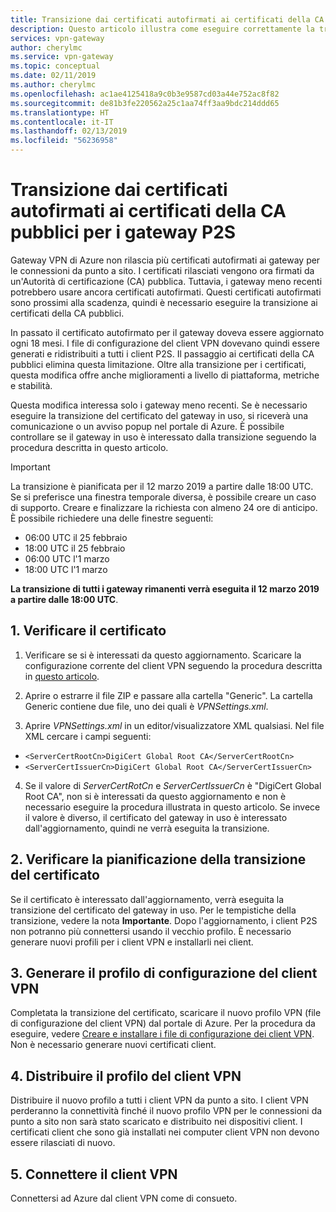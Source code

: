 ```yaml
---
title: Transizione dai certificati autofirmati ai certificati della CA pubblici per i gateway P2S | Gateway VPN di Azure | Microsoft Docs
description: Questo articolo illustra come eseguire correttamente la transizione ai nuovi certificati della CA pubblici per i gateway P2S.
services: vpn-gateway
author: cherylmc
ms.service: vpn-gateway
ms.topic: conceptual
ms.date: 02/11/2019
ms.author: cherylmc
ms.openlocfilehash: ac1ae4125418a9c0b3e9587cd03a44e752ac8f82
ms.sourcegitcommit: de81b3fe220562a25c1aa74ff3aa9bdc214ddd65
ms.translationtype: HT
ms.contentlocale: it-IT
ms.lasthandoff: 02/13/2019
ms.locfileid: "56236958"
---
```

# <a name="transition-from-self-signed-to-public-ca-certificates-for-p2s-gateways"></a>Transizione dai certificati autofirmati ai certificati della CA pubblici per i gateway P2S

Gateway VPN di Azure non rilascia più certificati autofirmati ai gateway per le connessioni da punto a sito. I certificati rilasciati vengono ora firmati da un'Autorità di certificazione (CA) pubblica. Tuttavia, i gateway meno recenti potrebbero usare ancora certificati autofirmati. Questi certificati autofirmati sono prossimi alla scadenza, quindi è necessario eseguire la transizione ai certificati della CA pubblici.

In passato il certificato autofirmato per il gateway doveva essere aggiornato ogni 18 mesi. I file di configurazione del client VPN dovevano quindi essere generati e ridistribuiti a tutti i client P2S. Il passaggio ai certificati della CA pubblici elimina questa limitazione. Oltre alla transizione per i certificati, questa modifica offre anche miglioramenti a livello di piattaforma, metriche e stabilità.

Questa modifica interessa solo i gateway meno recenti. Se è necessario eseguire la transizione del certificato del gateway in uso, si riceverà una comunicazione o un avviso popup nel portale di Azure. È possibile controllare se il gateway in uso è interessato dalla transizione seguendo la procedura descritta in questo articolo.

>[!IMPORTANT]
>La transizione è pianificata per il 12 marzo 2019 a partire dalle 18:00 UTC. Se si preferisce una finestra temporale diversa, è possibile creare un caso di supporto. Creare e finalizzare la richiesta con almeno 24 ore di anticipo.  È possibile richiedere una delle finestre seguenti:
>
>* 06:00 UTC il 25 febbraio
>* 18:00 UTC il 25 febbraio
>* 06:00 UTC l'1 marzo
>* 18:00 UTC l'1 marzo
>
>**La transizione di tutti i gateway rimanenti verrà eseguita il 12 marzo 2019 a partire dalle 18:00 UTC**.
>

## <a name="1-verify-your-certificate"></a>1. Verificare il certificato

1. Verificare se si è interessati da questo aggiornamento. Scaricare la configurazione corrente del client VPN seguendo la procedura descritta in [questo articolo](point-to-site-vpn-client-configuration-azure-cert.md).

2. Aprire o estrarre il file ZIP e passare alla cartella "Generic". La cartella Generic contiene due file, uno dei quali è *VPNSettings.xml*.
3. Aprire *VPNSettings.xml* in un editor/visualizzatore XML qualsiasi. Nel file XML cercare i campi seguenti:

  * `<ServerCertRootCn>DigiCert Global Root CA</ServerCertRootCn>`
  * `<ServerCertIssuerCn>DigiCert Global Root CA</ServerCertIssuerCn>`
4. Se il valore di *ServerCertRotCn* e *ServerCertIssuerCn* è "DigiCert Global Root CA", non si è interessati da questo aggiornamento e non è necessario eseguire la procedura illustrata in questo articolo. Se invece il valore è diverso, il certificato del gateway in uso è interessato dall'aggiornamento, quindi ne verrà eseguita la transizione.

## <a name="2-check-certificate-transition-schedule"></a>2. Verificare la pianificazione della transizione del certificato

Se il certificato è interessato dall'aggiornamento, verrà eseguita la transizione del certificato del gateway in uso. Per le tempistiche della transizione, vedere la nota **Importante**. Dopo l'aggiornamento, i client P2S non potranno più connettersi usando il vecchio profilo. È necessario generare nuovi profili per i client VPN e installarli nei client.

## <a name="3-generate-vpn-client-configuration-profile"></a>3. Generare il profilo di configurazione del client VPN

Completata la transizione del certificato, scaricare il nuovo profilo VPN (file di configurazione del client VPN) dal portale di Azure. Per la procedura da eseguire, vedere [Creare e installare i file di configurazione dei client VPN](point-to-site-vpn-client-configuration-azure-cert.md). Non è necessario generare nuovi certificati client.

## <a name="4-deploy-vpn-client-profile"></a>4. Distribuire il profilo del client VPN

Distribuire il nuovo profilo a tutti i client VPN da punto a sito. I client VPN perderanno la connettività finché il nuovo profilo VPN per le connessioni da punto a sito non sarà stato scaricato e distribuito nei dispositivi client. I certificati client che sono già installati nei computer client VPN non devono essere rilasciati di nuovo.

## <a name="5-connect-the-vpn-client"></a>5. Connettere il client VPN

Connettersi ad Azure dal client VPN come di consueto.
